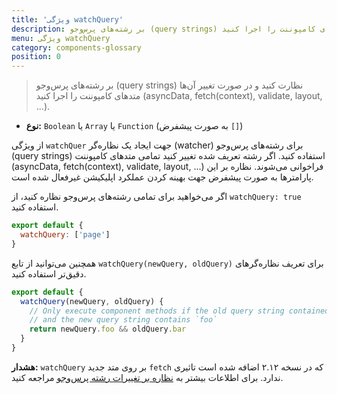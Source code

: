 ```yaml
---
title: 'ویژگی watchQuery'
description: بر رشته‌های پرس‌و‌جو (query strings) نظارت کنید و در صورت تغییر آن‌ها متدهای کامپوننت را اجرا کنید (asyncData, fetch(context), validate, layout, ...).
menu: ویژگی watchQuery
category: components-glossary
position: 0
---
```


> بر رشته‌های پرس‌و‌جو (query strings) نظارت کنید و در صورت تغییر آن‌ها متدهای کامپوننت را اجرا کنید (asyncData, fetch(context), validate, layout, ...).

- **نوع:** `Boolean` یا `Array` یا `Function` (به صورت پیشفرض `[]`)

از ویژگی `watchQuer` جهت ایجاد یک نظاره‌گر (watcher) برای رشته‌های پرس‌و‌جو (query strings) استفاده کنید. اگر رشته تعریف شده تغییر کنید تمامی متدهای کامپوننت (asyncData, fetch(context), validate, layout, ...) فراخوانی می‌شوند. نظاره بر این پارامترها به صورت پیشفرض جهت بهینه کردن عملکرد اپلیکیشن غیرفعال شده است.

اگر می‌خواهید برای تمامی رشته‌های پرس‌و‌جو نظاره کنید، از `watchQuery: true` استفاده کنید.

```js
export default {
  watchQuery: ['page']
}
```

همچنین می‌توانید از تابع `watchQuery(newQuery, oldQuery)` برای تعریف نظاره‌گرهای دقیق‌تر استفاده کنید.

```js
export default {
  watchQuery(newQuery, oldQuery) {
    // Only execute component methods if the old query string contained `bar`
    // and the new query string contains `foo`
    return newQuery.foo && oldQuery.bar
  }
}
```

<base-alert>

**هشدار:** `watchQuery` بر روی متد جدید `fetch` که در نسخه ۲.۱۲ اضافه شده است تاثیری ندارد. برای اطلاعات بیشتر به [نظاره بر تغییرات رشته پرس‌و‌جو](/guides/features/data-fetching#the-fetch-hook) مراجعه کنید.

</base-alert>
